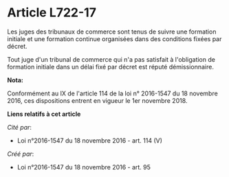 # Article L722-17

Les juges des tribunaux de commerce sont tenus de suivre une formation initiale et une formation continue organisées dans des
conditions fixées par décret.

Tout juge d'un tribunal de commerce qui n'a pas satisfait à l'obligation de formation initiale dans un délai fixé par décret
est réputé démissionnaire.

**Nota:**

Conformément au IX de l'article 114 de la loi n° 2016-1547 du 18 novembre 2016, ces dispositions entrent en vigueur le 1er
novembre 2018.

**Liens relatifs à cet article**

_Cité par_:

  - Loi n°2016-1547 du 18 novembre 2016 - art. 114 (V)

_Créé par_:

  - Loi n°2016-1547 du 18 novembre 2016 - art. 95
